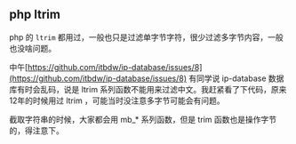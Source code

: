 ## php ltrim

php 的 `ltrim` 都用过，一般也只是过滤单字节字符，很少过滤多字节内容，一般也没啥问题。

中午[https://github.com/itbdw/ip-database/issues/8](https://github.com/itbdw/ip-database/issues/8) 有同学说 ip-database 数据库有时会乱码，说是 ltrim 系列函数不能用来过滤中文。我赶紧看了下代码，原来12年的时候用过 ltrim ，可能当时没注意多字节可能会有问题。

截取字符串的时候，大家都会用 mb_* 系列函数，但是 trim 函数也是操作字节的，得注意下。


